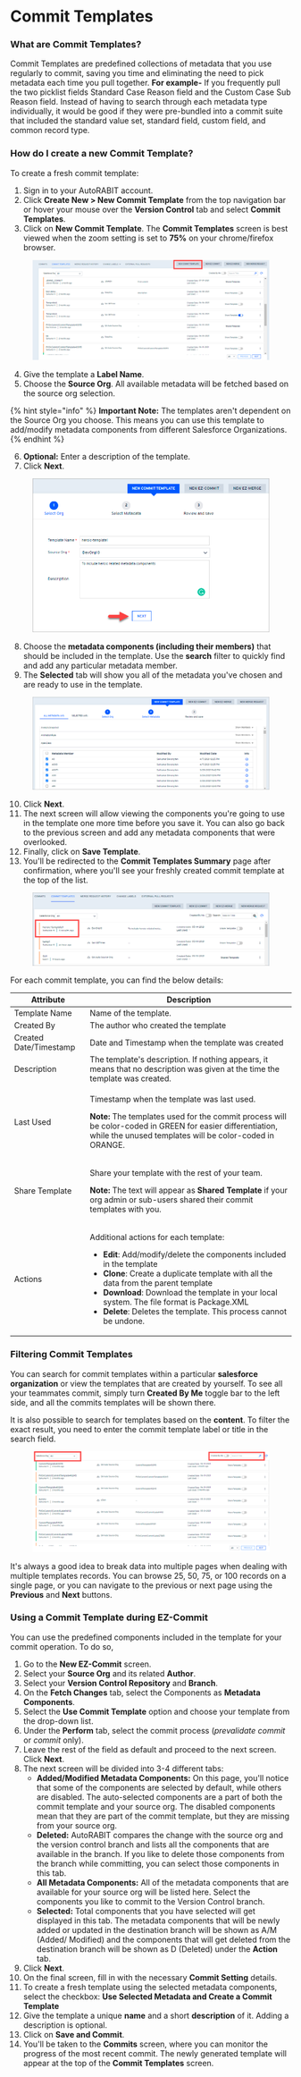 # Commit Templates

### What are Commit Templates?

Commit Templates are predefined collections of metadata that you use regularly to commit, saving you time and eliminating the need to pick metadata each time you pull together. **For example-** If you frequently pull the two picklist fields Standard Case Reason field and the Custom Case Sub Reason field. Instead of having to search through each metadata type individually, it would be good if they were pre-bundled into a commit suite that included the standard value set, standard field, custom field, and common record type.

### How do I create a new Commit Template?

To create a fresh commit template:

1. Sign in to your AutoRABIT account.
2. Click **Create New > New Commit Template** from the top navigation bar or hover your mouse over the **Version Control** tab and select **Commit Templates**.&#x20;
3. Click on **New Commit Template**. The **Commit Templates** screen is best viewed when the zoom setting is set to **75%** on your chrome/firefox browser.

<figure><img src="../../../../.gitbook/assets/image (13) (1) (1) (1) (1) (1) (1) (1).png" alt=""><figcaption></figcaption></figure>

4. Give the template a **Label Name**.&#x20;
5. Choose the **Source Org**. All available metadata will be fetched based on the source org selection.

{% hint style="info" %}
**Important Note:** The templates aren't dependent on the Source Org you choose. This means you can use this template to add/modify metadata components from different Salesforce Organizations.
{% endhint %}

6. **Optional:** Enter a description of the template.
7. Click **Next**.

<figure><img src="../../../../.gitbook/assets/image (1) (1) (1) (1) (1) (1) (1) (1) (1) (1) (1) (1) (1) (1) (1) (1) (1) (1) (1) (1).png" alt="" width="563"><figcaption></figcaption></figure>

8. Choose the **metadata components (including their members)** that should be included in the template. Use the **search** filter to quickly find and add any particular metadata member.
9. The **Selected** tab will show you all of the metadata you've chosen and are ready to use in the template.

<figure><img src="../../../../.gitbook/assets/image (2) (1) (1) (1) (1) (1) (1) (1) (1) (1) (1) (1) (1) (1) (1).png" alt=""><figcaption></figcaption></figure>

10. Click **Next**.
11. The next screen will allow viewing the components you're going to use in the template one more time before you save it. You can also go back to the previous screen and add any metadata components that were overlooked.
12. Finally, click on **Save Template**.&#x20;
13. You'll be redirected to the **Commit Templates Summary** page after confirmation, where you'll see your freshly created commit template at the top of the list.

<figure><img src="../../../../.gitbook/assets/image (3) (1) (1) (1) (1) (1) (1) (1) (1) (1) (1) (1) (1).png" alt=""><figcaption></figcaption></figure>

For each commit template, you can find the below details:

| Attribute              | Description                                                                                                                                                                                                                                                                                                                                                                                                                                               |
| ---------------------- | --------------------------------------------------------------------------------------------------------------------------------------------------------------------------------------------------------------------------------------------------------------------------------------------------------------------------------------------------------------------------------------------------------------------------------------------------------- |
| Template Name          | Name of the template.                                                                                                                                                                                                                                                                                                                                                                                                                                     |
| Created By             | The author who created the template                                                                                                                                                                                                                                                                                                                                                                                                                       |
| Created Date/Timestamp | Date and Timestamp when the template was created                                                                                                                                                                                                                                                                                                                                                                                                          |
| Description            | The template's description. If nothing appears, it means that no description was given at the time the template was created.                                                                                                                                                                                                                                                                                                                              |
| Last Used              | <p>Timestamp when the template was last used.<br></p><p><strong>Note:</strong> The templates used for the commit process will be color-coded in GREEN for easier differentiation, while the unused templates will be color-coded in ORANGE.</p>                                                                                                                                                                                                           |
| Share Template         | <p>Share your template with the rest of your team.</p><p></p><p><strong>Note:</strong> The text will appear as <strong>Shared Template</strong> if your org admin or sub-users shared their commit templates with you.</p>                                                                                                                                                                                                                                |
| Actions                | <p>Additional actions for each template:</p><ul><li><strong>Edit</strong>: Add/modify/delete the components included in the template</li><li><strong>Clone</strong>: Create a duplicate template with all the data from the parent template</li><li><strong>Download</strong>: Download the template in your local system. The file format is Package.XML</li><li><strong>Delete</strong>: Deletes the template. This process cannot be undone.</li></ul> |

### Filtering Commit Templates

You can search for commit templates within a particular **salesforce organization** or view the templates that are created by yourself. To see all your teammates commit, simply turn **Created By Me** toggle bar to the left side, and all the commits templates will be shown there.

It is also possible to search for templates based on the **content**. To filter the exact result, you need to enter the commit template label or title in the search field.

<figure><img src="../../../../.gitbook/assets/image (4) (1) (1) (1) (1) (1) (1) (1) (1) (1) (1) (1).png" alt=""><figcaption></figcaption></figure>

It's always a good idea to break data into multiple pages when dealing with multiple templates records. You can browse 25, 50, 75, or 100 records on a single page, or you can navigate to the previous or next page using the **Previous** and **Next** buttons.

### Using a Commit Template during EZ-Commit

You can use the predefined components included in the template for your commit operation. To do so,

1. Go to the **New EZ-Commit** screen.
2. Select your **Source Org** and its related **Author**.
3. Select your **Version Control Repository** and **Branch**.
4. On the **Fetch Changes** tab, select the Components as **Metadata Components**.
5. Select the **Use Commit Template** option and choose your template from the drop-down list.
6. Under the  **Perform** tab, select the commit process (_prevalidate commit_ or _commit_ only).
7. Leave the rest of the field as default and proceed to the next screen. Click **Next**.
8. The next screen will be divided into 3-4 different  tabs:
   * **Added/Modified Metadata Components:** On this page, you'll notice that some of the components are selected by default, while others are disabled. The auto-selected components are a part of both the commit template and your source org. The disabled components mean that they are part of the commit template, but they are missing from your source org.
   * **Deleted:** AutoRABIT compares the change with the source org and the version control branch and lists all the components that are available in the branch. If you like to delete those components from the branch while committing, you can select those components in this tab.&#x20;
   * **All Metadata Components:** All of the metadata components that are available for your source org will be listed here. Select the components you like to commit to the Version Control branch.
   * **Selected:** Total components that you have selected will get displayed in this tab. The metadata components that will be newly added or updated in the destination branch will be shown as A/M (Added/ Modified) and the components that will get deleted from the destination branch will be shown as D (Deleted) under the **Action** tab.
9. Click **Next**.
10. On the final screen, fill in with the necessary **Commit Setting** details.
11. To create a fresh template using the selected metadata components, select the checkbox: **Use Selected Metadata and Create a Commit Template**
12. Give the template a unique **name** and a short **description** of it. Adding a description is optional.
13. Click on **Save and Commit**.&#x20;
14. You'll be taken to the **Commits** screen, where you can monitor the progress of the most recent commit. The newly generated template will appear at the top of the **Commit Templates** screen.
